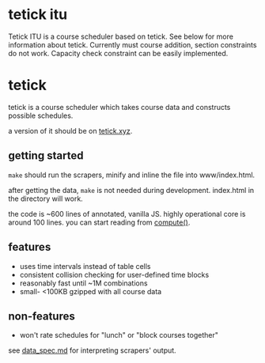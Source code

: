 # tetick itu
Tetick ITU is a course scheduler based on tetick. See below for more information about tetick.
Currently must course addition, section constraints do not work.
Capacity check constraint can be easily implemented.

# tetick

tetick is a course scheduler which takes course data and constructs possible schedules.

a version of it should be on [tetick.xyz](http://tetick.xyz).

## getting started

`make` should run the scrapers, minify and inline the file into www/index.html.

after getting the data, `make` is not needed during development. index.html in the directory will work.

the code is ~600 lines of annotated, vanilla JS. highly operational core is around 100 lines.
you can start reading from [compute()](https://github.com/duck2/tetick/blob/master/main.js#L385).

## features

- uses time intervals instead of table cells
- consistent collision checking for user-defined time blocks
- reasonably fast until ~1M combinations
- small- <100KB gzipped with all course data

## non-features

- won't rate schedules for "lunch" or "block courses together"

see [data_spec.md](https://github.com/duck2/tetick/blob/master/data_spec.md) for interpreting scrapers' output.
